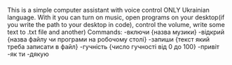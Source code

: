 This is a simple computer assistant with voice control ONLY Ukrainian language. With it you can turn on music, open programs on your desktop(if you write the path to your desktop in code), control the volume, write some text to .txt file and another)
Commands:
-включи {назва музики}
-відкрий {назва файлу чи програми на робочому столі}
-запиши {текст який треба записати в файл}
-гучність {число гучності від 0 до 100}
-привіт
-як ти
-дякую
